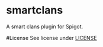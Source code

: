 # smartclans
A smart clans plugin for Spigot.

#License
See license under [LICENSE](https://github.com/Goldmensch/smartclans/blob/d44c006b2a0a98e332d5d85e2238cc2847e35746/LICENSE) 
